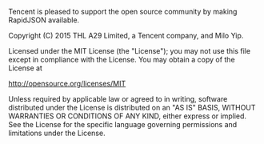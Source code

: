 Tencent is pleased to support the open source community by making RapidJSON available.
 
Copyright (C) 2015 THL A29 Limited, a Tencent company, and Milo Yip.
 
Licensed under the MIT License (the "License"); you may not use this file except
in compliance with the License. You may obtain a copy of the License at
 
http://opensource.org/licenses/MIT
 
Unless required by applicable law or agreed to in writing, software distributed 
under the License is distributed on an "AS IS" BASIS, WITHOUT WARRANTIES OR 
CONDITIONS OF ANY KIND, either express or implied. See the License for the 
specific language governing permissions and limitations under the License.
